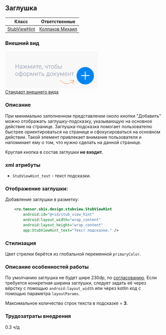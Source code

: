 ## Заглушка

|Класс|Ответственные|
|-----|-------------|
|[StubViewHint](src/main/java/ru/tensor/sbis/design/stubview/StubViewHint.kt)|[Колпаков Михаил](https://dev.sbis.ru/person/6b7e7802-6118-4fe4-9ec3-1db87bc0853c)|

### Внешний вид
![stub-view](doc_resources/img/stub_view_hint.png)  
[Стандарт внешнего вида](http://axure.tensor.ru/MobileStandart8/%D0%B7%D0%B0%D0%B3%D0%BB%D1%83%D1%88%D0%BA%D0%B8_ver2_24_1200.html)  

### Описание

При минимально заполненном представлении около кнопки "Добавить" можно отображать заглушку-подсказку, указывающую на основное действие на странице. Заглушка-подсказка помогает пользователю быстрее ориентироваться на странице и сфокусироваться на основном действии. Такой элемент привлекает внимание пользователя и напоминает ему о том, что нужно сделать на данной странице.

Круглая кнопка в состав заглушки **не входит**.

### xml атрибуты

- `StubViewHint_text` - текст подсказки.

### Отображение заглушки:

Добавление заглушки в разметку:
```xml
    <ru.tensor.sbis.design.stubview.StubViewHint
        android:id="@+id/stub_view_hint"
        android:layout_width="wrap_content"
        android:layout_height="wrap_content"
        app:StubViewHint_text="Текст подсказки." />
```


### Стилизация

Цвет стрелки берётся из глобальной переменной `primaryColor`.

### Описание особенностей работы 

По умолчанию заглушка не будет шире 230dp, по [согласованию](https://dev.sbis.ru/page/dialog/0775c4d3-f1e8-4d44-bf74-fe01f17928fa?message=2f76104c-e135-4fb8-899e-db4bc52eb77a&inviteduser=45883fa3-9b14-458b-97b3-3f55f527230d). Если требуется конкретная ширина заглушки, следует задать её через вёрстку с помощью `android:layout_width` или через kotlin код с помощью параметра `layoutParams`.

Максимальное количество строк текста в подсказке = **3**.

### Трудозатраты внедрения
0.3 ч/д